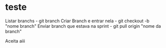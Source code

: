 # teste

Listar branchs - git branch
Criar Branch e entrar nela - git checkout -b "nome branch"
Enviar branch que estava na sprint - git pull origin "nome da branch"


Aceita aiii